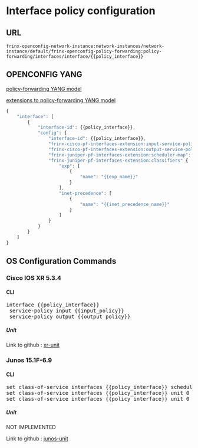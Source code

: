 # Interface policy configuration

## URL

```
frinx-openconfig-network-instance:network-instances/network-instance/default/frinx-openconfig-policy-forwarding:policy-forwarding/interfaces/interface/{{policy_interface}}
```

## OPENCONFIG YANG

[policy-forwarding YANG model](https://github.com/FRINXio/openconfig/tree/master/policy-forwarding/src/main/yang)

[extensions to policy-forwarding YANG model](https://github.com/FRINXio/openconfig/tree/master/network-instance/src/main/yang)

```javascript
{
    "interface": [
        {
            "interface-id": {{policy_interface}},
            "config": {
                "interface-id": {{policy_interface}},
                "frinx-cisco-pf-interfaces-extension:input-service-policy": "{{input_policy}}",
                "frinx-cisco-pf-interfaces-extension:output-service-policy": "{{output_policy}}",
                "frinx-juniper-pf-interfaces-extension:scheduler-map": "{{sched_map_name}}",
                "frinx-juniper-pf-interfaces-extension:classifiers" {
                    "exp": [
                        {
                            "name": "{{exp_name}}"
                        }
                    ],
                    "inet-precedence": [
                        {
                            "name": "{{inet_precedence_name}}"
                        }
                    ]
                }
            }
        }
    ]
}
```

## OS Configuration Commands

### Cisco IOS XR 5.3.4

#### CLI

<pre>
interface {{policy_interface}}
 service-policy input {{input_policy}}
 service-policy output {{output_policy}}
</pre>

##### Unit

Link to github : [xr-unit](https://github.com/FRINXio/cli-units/tree/master/ios-xr/network-instance)

### Junos 15.1F-6.9

#### CLI

<pre>
set class-of-service interfaces {{policy_interface}} scheduler-map {{sched_map_name}}
set class-of-service interfaces {{policy_interface}} unit 0 classifiers exp {{exp_name}}
set class-of-service interfaces {{policy_interface}} unit 0 classifiers inet-precedence {{inet_precedence_name}}
</pre>

##### Unit

NOT IMPLEMENTED

Link to github : [junos-unit]()

